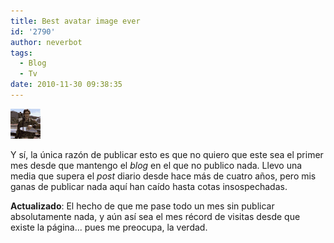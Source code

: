 ```yaml
---
title: Best avatar image ever
id: '2790'
author: neverbot
tags:
  - Blog
  - Tv
date: 2010-11-30 09:38:35
---
```


[![](./best-avatar-image-ever/mcgyver.gif "mcgyver")](./best-avatar-image-ever/mcgyver.gif)

Y sí, la única razón de publicar esto es que no quiero que este sea el primer mes desde que mantengo el _blog_ en el que no publico nada. Llevo una media que supera el _post_ diario desde hace más de cuatro años, pero mis ganas de publicar nada aquí han caído hasta cotas insospechadas.

**Actualizado**: El hecho de que me pase todo un mes sin publicar absolutamente nada, y aún así sea el mes récord de visitas desde que existe la página... pues me preocupa, la verdad.